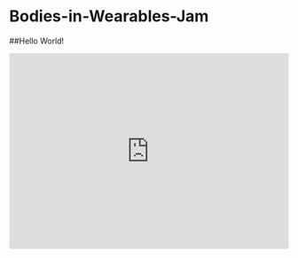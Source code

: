 # Bodies-in-Wearables-Jam

##Hello World!

<div style="position:relative;height:0;padding-bottom:70%;overflow:hidden;"><iframe style="position:absolute;top:0;left:0;width:100%;height:100%;" src="https://makecode.adafruit.com/#pub:_e0f72sVHa6zz" frameborder="0" sandbox="allow-popups allow-forms allow-scripts allow-same-origin"></iframe></div>


<script src="https://makecode.com/gh-pages-embed.js"></script><script>makeCodeRender("{{ site.makecode.home_url }}", "{{ site.github.owner_name }}/{{ site.github.repository_name }}");</script>
